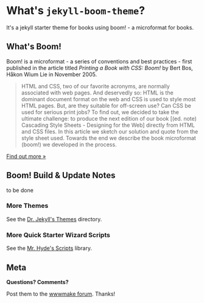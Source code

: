 # What's `jekyll-boom-theme`?

It's a jekyll starter theme for books using boom! - a microformat for books.


## What's Boom!

Boom! is a microformat - a series of conventions and best practices - first published in 
the article titled _Printing a Book with CSS: Boom!_ by Bert Bos, Håkon Wium Lie in November 2005.

> HTML and CSS, two of our favorite acronyms, are normally associated with web pages. And deservedly so:
> HTML is the dominant document format on the web and CSS is used to style most HTML pages. But, are they suitable for off-screen use?
> Can CSS be used for serious print jobs? To find out, we decided to take the ultimate challenge: to produce 
> the next edition of our book [(ed. note) Cascading Style Sheets - Designing for the Web]
> directly from HTML and CSS files. In this article we sketch our solution and quote from the style sheet used. Towards the end we
> describe the book microformat (boom!) we developed in the process.

[Find out more »](http://alistapart.com/article/boom)




## Boom! Build & Update Notes

to be done


### More Themes

See the [Dr. Jekyll's Themes](https://drjekyllthemes.github.io) directory.

### More Quick Starter Wizard Scripts

See the [Mr. Hyde's Scripts](https://github.com/mrhydescripts/scripts) library.


## Meta

**Questions? Comments?**

Post them to the [wwwmake forum](http://groups.google.com/group/wwwmake). Thanks!

